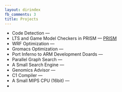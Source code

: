 ```yaml
---
layout: dirindex
fb_comments: 3
title: Projects
---
```


- Code Detection —
- LTS and Game Model Checkers in PRISM — [PRISM]()
- WRF Optimization —
- Gromacs Optimization —
- Port Inferno to ARM Development Doards —
- Parallel Graph Search —
- A Small Search Engine —
- Genomics Advisor —
- C1 Compiler —
- A Small MIPS CPU (16bit) —
- 